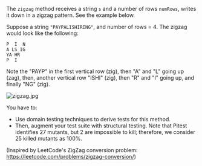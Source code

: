 <!--NO_HARDWRAPS-->

The `zigzag` method receives a string `s` and a number of rows `numRows`, writes it down in a zigzag pattern. See the example below.

Suppose a string `"PAYPALISHIRING"`, and number of rows = 4. The zigzag would look like the following:

```
P  I  N
A LS IG
YA HR
P  I
```

Note the "PAYP" in the first vertical row (zig), then "A" and "L" going up (zag), then, another vertical row "ISHI" (zig), then "R" and "I" going up, and finally "NG" (zig).

![zigzag.jpg](resource-files/zigzag.jpg)


You have to:

* Use domain testing techniques to derive tests for this method. 
* Then, augment your test suite with structural testing. Note that Pitest identifies 27 mutants, but 2 are impossible to kill; therefore, we consider 25 killed mutants as 100%.

(Inspired by LeetCode's ZigZag conversion problem: https://leetcode.com/problems/zigzag-conversion/)
